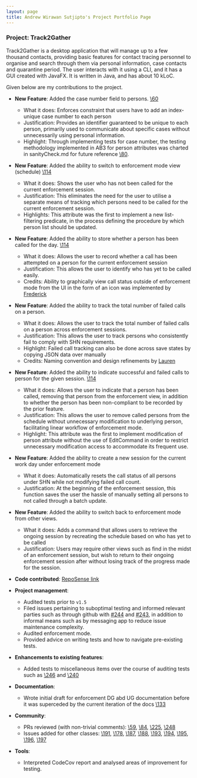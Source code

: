 ```yaml
--- 
layout: page
title: Andrew Wirawan Sutjipto's Project Portfolio Page
---
```


### Project: Track2Gather

Track2Gather is a desktop application that will manage up to a few thousand contacts, providing basic features for
contact tracing personnel to organise and search through them via personal information, case contacts and quarantine
period. The user interacts with it using a CLI, and it has a GUI created with JavaFX. It is written in Java, and has
about 10 kLoC.

Given below are my contributions to the project.

* **New Feature**: Added the case number field to persons. [\60](https://github.com/AY2122S1-CS2103-W14-2/tp/pull/60)
    * What it does: Enforces constraint that users have to add an index-unique case number to each person
    * Justification: Provides an identifier guaranteed to be unique to each person, primarily used to communicate about
      specific cases without unnecessarily using personal information.
    * Highlight: Through implementing tests for case number, the testing methodology implemented in AB3 for person 
      attributes was charted in sanityCheck.md for future reference [\80](https://github.com/AY2122S1-CS2103-W14-2/tp/pull/80).

* **New Feature**: Added the ability to switch to enforcement mode view (schedule) [\114](https://github.com/AY2122S1-CS2103-W14-2/tp/pull/114)
    * What it does: Shows the user who has not been called for the current enforcement session.
    * Justification: This eliminates the need for the user to utilise a separate means of tracking which persons need to
      be called for the current enforcement session.
    * Highlights: This attribute was the first to implement a new list-filtering predicate, in the process defining the
      procedure by which person list should be updated.

* **New Feature**: Added the ability to store whether a person has been called for the day. [\114](https://github.com/AY2122S1-CS2103-W14-2/tp/pull/114)
    * What it does: Allows the user to record whether a call has been attempted on a person for the current enforcement
      session
    * Justification: This allows the user to identify who has yet to be called easily.
    * Credits: Ability to graphically view call status outside of enforcement mode from the UI in the form of an icon was
      implemented by [Frederick](https://github.com/frederickpek)

* **New Feature**: Added the ability to track the total number of failed calls on a person.
    * What it does: Allows the user to track the total number of failed calls on a person across enforcement sessions.
    * Justification: This allows the user to track persons who consistently fail to comply with SHN requirements.
    * Highlight: Failed call tracking can also be done across save states by copying JSON data over manually
    * Credits: Naming convention and design refinements by [Lauren](https://github.com/lrnshk)

* **New Feature**: Added the ability to indicate successful and failed calls to person for the given session. [\114](https://github.com/AY2122S1-CS2103-W14-2/tp/pull/114)
    * What it does: Allows the user to indicate that a person has been called, removing that person from the
      enforcement view, in addition to whether the person has been non-compliant to be recorded by the prior feature.
    * Justification: This allows the user to remove called persons from the schedule without unnecessary modification to
      underlying person, facilitating linear workflow of enforcement mode.
    * Highlight: This attribute was the first to implement modification of person attribute without the use of EditCommand
      in order to restrict unnecessary modification access to accommodate its frequent use.

* **New Feature**: Added the ability to create a new session for the current work day under enforcement mode
    * What it does: Automatically resets the call status of all persons under SHN while not modifying failed call count.
    * Justification: At the beginning of the enforcement session, this function saves the user the hassle of manually
      setting all persons to not called through a batch update.

* **New Feature**: Added the ability to switch back to enforcement mode from other views.
    * What it does: Adds a command that allows users to retrieve the ongoing session by recreating the schedule based on
      who has yet to be called
    * Justification: Users may require other views such as find in the midst of an enforcement session, but wish to return
      to their ongoing enforcement session after without losing track of the progress made for the session.

* **Code contributed**: [RepoSense link](https://nus-cs2103-ay2122s1.github.io/tp-dashboard/?search=over-fitted&sort=groupTitle&sortWithin=title&timeframe=commit&mergegroup=&groupSelect=groupByRepos&breakdown=true&checkedFileTypes=docs~functional-code~test-code~other&since=2021-09-17&tabOpen=true&tabType=zoom&tabAuthor=over-fitted&tabRepo=AY2122S1-CS2103-W14-2%2Ftp%5Bmaster%5D&authorshipIsMergeGroup=false&authorshipFileTypes=docs~functional-code~test-code&authorshipIsBinaryFileTypeChecked=false&zA=over-fitted&zR=AY2122S1-CS2103-W14-2%2Ftp%5Bmaster%5D&zACS=222.8&zS=2021-09-17&zFS=over-fitted&zU=2021-11-07&zMG=false&zFTF=commit&zFGS=groupByRepos&zFR=false)

* **Project management**:
    * Audited tests prior to `v1.5`
    * Filed issues pertaining to suboptimal testing and informed relevant parties such as through github with [\#244](https://github.com/AY2122S1-CS2103-W14-2/tp/issues/244) and [#243](https://github.com/AY2122S1-CS2103-W14-2/tp/issues/243),
      in addition to informal means such as by messaging app to reduce issue maintenance complexity.
    * Audited enforcement mode.
    * Provided advice on writing tests and how to navigate pre-existing tests.

* **Enhancements to existing features**:
    * Added tests to miscellaneous items over the course of auditing tests such as [\246](https://github.com/AY2122S1-CS2103-W14-2/tp/pull/246) and [\240](https://github.com/AY2122S1-CS2103-W14-2/tp/pull/240)

* **Documentation**:
    * Wrote initial draft for enforcement DG abd UG documentation before it was superceded by the current iteration of the docs [\133](https://github.com/AY2122S1-CS2103-W14-2/tp/pull/133)

* **Community**:
    * PRs reviewed (with non-trivial comments): [\59](https://github.com/AY2122S1-CS2103-W14-2/tp/pull/59), [\84](https://github.com/AY2122S1-CS2103-W14-2/tp/pull/84), [\225](https://github.com/AY2122S1-CS2103-W14-2/tp/pull/225), [\248](https://github.com/AY2122S1-CS2103-W14-2/tp/pull/248)
    * Issues added for other classes: [\191](https://github.com/AY2122S1-CS2103T-W13-4/tp/issues/191), [\178](https://github.com/AY2122S1-CS2103T-W13-4/tp/issues/178), [\187](https://github.com/AY2122S1-CS2103T-W13-4/tp/issues/187), [\188](https://github.com/AY2122S1-CS2103T-W13-4/tp/issues/188), [\193](https://github.com/AY2122S1-CS2103T-W13-4/tp/issues/193), [\194](https://github.com/AY2122S1-CS2103T-W13-4/tp/issues/194), [\195](https://github.com/AY2122S1-CS2103T-W13-4/tp/issues/195), [\196](https://github.com/AY2122S1-CS2103T-W13-4/tp/issues/196), [\197](https://github.com/AY2122S1-CS2103T-W13-4/tp/issues/197)

* **Tools**:
    * Interpreted CodeCov report and analysed areas of improvement for testing.
